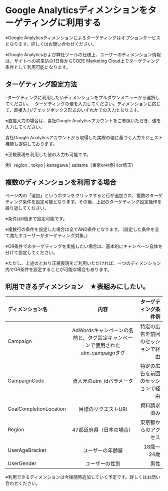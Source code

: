# Google Analyticsディメンションをターゲティングに利用する

※Google Analyticsディメンションによるターゲティングはオプションサービスとなります。詳しくはお問い合わせください。

※Google Analyticsおよび弊社ツールの仕様上、ユーザーのディメンション情報は、サイトへの初来訪の1日後からCODE Marketing Cloud上でターゲティング条件として利用可能になります。

## ターゲティング設定方法
-ターゲティングに利用したいディメンションをプルダウンメニューから選択してください。
-ターゲティングの値を入力してください。ディメンションに応じて、直接入力/チェックボックス形式のいずれかでの入力となります。

※直接入力の場合は、貴社Google Analyticsアカウントをご参照いただき、値を入力してください。

貴社Google Analyticsアカウントから取得した実際の値に基づく入力サジェスト機能も提供しております。

※正規表現を利用した値の入力も可能です。

例）region：tokyo | kanagawa | saitama（東京or神奈川or埼玉）

## 複数のディメンションを利用する場合

ページ内の「追加」というボタンをクリックすると行が追加され、複数のターゲティング条件を設定可能となります。その後、上記のターゲティング設定操作を繰り返してください。

※条件は6個まで設定可能です。

※複数行の条件を設定した場合は全てAND条件となります。（設定した条件を全て満たすユーザーがターゲティング対象。）

※OR条件でのターゲティングを実施したい場合は、基本的にキャンペーン自体を分けて設定してください。

※ただし、上述のとおり正規表現をご利用いただければ、一つのディメンション内でOR条件を設定することが可能な場合もあります。

## 利用できるディメンション　★表組みにしたい。
| ディメンション名 | 内容 | ターゲティング条件例 |
|:---|:---:|---:|
|Campaign |AdWordsキャンペーンの名前と、タグ設定キャンペーンで使用されたutm_campaignタグ |特定の広告を前回のセッションで経由 |
|CampaignCode |流入元のutm_idパラメータ |特定の広告を前回のセッションで経由 |
|GoalCompletionLocation |目標のリクエストURI |資料請求済み |
|Region |47都道府県（日本の場合） |東京都からのアクセス |
|UserAgeBracket |ユーザーの年齢層 |18歳～24歳 |
|UserGender |ユーザーの性別 |男性 |

※利用できるディメンションは今後随時追加していく予定です。詳しくはお問い合わせください。
